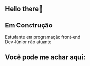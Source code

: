 ## Hello there👋

<!--
**luisguile/luisguile** is a ✨ _special_ ✨ repository because its `README.md` (this file) appears on your GitHub profile.

Here are some ideas to get you started:
-->

## Em Construção 

<p>
Estudante em programação front-end
<br/>
Dev Júnior não atuante
</p>
<!-- Github status --> 

## Você pode me achar aqui:
<!-- imgs de rede Social -->

